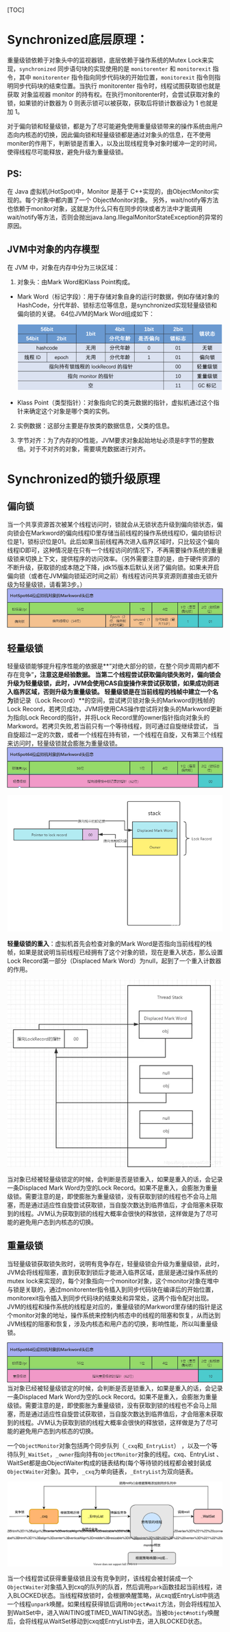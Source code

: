[TOC]

# Synchronized底层原理：

重量级锁依赖于对象头中的监视器锁，底层依赖于操作系统的Mutex Lock来实现，`synchronized` 同步语句块的实现使用的是 `monitorenter` 和 `monitorexit` 指令，其中 `monitorenter` 指令指向同步代码块的开始位置，`monitorexit` 指令则指明同步代码块的结束位置。当执行 monitorenter 指令时，线程试图获取锁也就是获取 对象监视器 monitor 的持有权。在执行monitorenter时，会尝试获取对象的锁，如果锁的计数器为 0 则表示锁可以被获取，获取后将锁计数器设为 1 也就是加 1。

对于偏向锁和轻量级锁，都是为了尽可能避免使用重量级锁带来的操作系统由用户态向内核态的切换，因此偏向锁和轻量级锁都是通过对象头的信息，在不使用moniter的作用下，判断锁是否重入，以及出现线程竞争对象时缓冲一定的时间，使得线程尽可能释放，避免升级为重量级锁。

## PS:
在 Java 虚拟机(HotSpot)中，Monitor 是基于 C++实现的，由ObjectMonitor实现的。每个对象中都内置了一个 ObjectMonitor对象。
另外，wait/notify等方法也依赖于monitor对象，这就是为什么只有在同步的块或者方法中才能调用wait/notify等方法，否则会抛出java.lang.IllegalMonitorStateException的异常的原因。
## JVM中对象的内存模型
在 JVM 中，对象在内存中分为三块区域：

1. 对象头：由Mark Word和Klass Point构成。

- Mark Word（标记字段）：用于存储对象自身的运行时数据，例如存储对象的HashCode，分代年龄、锁标志位等信息，是synchronized实现轻量级锁和偏向锁的关键。 64位JVM的Mark Word组成如下：

  ![image-20210627210825952](https://raw.githubusercontent.com/qhbsss/Pictures/main/Blog_Pictures/image-20210627210825952.png)

- Klass Point（类型指针）：对象指向它的类元数据的指针，虚拟机通过这个指针来确定这个对象是哪个类的实例。
2. 实例数据：这部分主要是存放类的数据信息，父类的信息。

3. 字节对齐：为了内存的IO性能，JVM要求对象起始地址必须是8字节的整数倍。对于不对齐的对象，需要填充数据进行对齐。
# Synchronized的锁升级原理
## 偏向锁
当一个共享资源首次被某个线程访问时，锁就会从无锁状态升级到偏向锁状态，偏向锁会在Markword的偏向线程ID里存储当前线程的操作系统线程ID，偏向锁标识位是1，锁标识位是01。此后如果当前线程再次进入临界区域时，只比较这个偏向线程ID即可，这种情况是在只有一个线程访问的情况下，不再需要操作系统的重量级锁来切换上下文，提供程序的访问效率。（另外需要注意的是，由于硬件资源的不断升级，获取锁的成本随之下降，jdk15版本后默认关闭了偏向锁。如果未开启偏向锁（或者在JVM偏向锁延迟时间之前）有线程访问共享资源则直接由无锁升级为轻量级锁，请看第3步。）
![img](https://raw.githubusercontent.com/qhbsss/Pictures/main/Blog_Pictures/3230688-20231101142508587-1722367516.png)
## 轻量级锁
轻量级锁能够提升程序性能的依据是**“对绝大部分的锁，在整个同步周期内都不存在竞争”**，注意这是经验数据。
当第二个线程尝试获取偏向锁失败时，偏向锁会升级为轻量级锁，此时，JVM会使用CAS自旋操作来尝试获取锁，如果成功则进入临界区域，否则升级为重量级锁。
轻量级锁是在当前线程的栈帧中建立一个名为**锁记录（Lock Record）**的空间，尝试拷贝锁对象头的Markword到栈帧的Lock Record，若拷贝成功，JVM将使用CAS操作尝试将对象头的Markword更新为指向Lock Record的指针，并将Lock Record里的owner指针指向对象头的Markword。若拷贝失败,若当前只有一个等待线程，则可通过自旋继续尝试， 当自旋超过一定的次数，或者一个线程在持有锁，一个线程在自旋，又有第三个线程来访问时，轻量级锁就会膨胀为重量级锁。
![img](https://raw.githubusercontent.com/qhbsss/Pictures/main/Blog_Pictures/3230688-20231101142544543-1353049648.png)

![img](https://raw.githubusercontent.com/qhbsss/Pictures/main/Blog_Pictures/6d9892d868215781bc7cfd35be36c2d2.png)

**轻量级锁的重入**：虚拟机首先会检查对象的Mark Word是否指向当前线程的栈帧，如果是就说明当前线程已经拥有了这个对象的锁，现在是重入状态，那么设置Lock Record第一部分（Displaced Mark Word）为null，起到了一个重入计数器的作用。

![img](https://raw.githubusercontent.com/qhbsss/Pictures/main/Blog_Pictures/767dc4b1d9239fbf391e27a5fc8584e2.png)

当对象已经被轻量级锁定的时候，会判断是否是锁重入，如果是重入的话，会记录一条Displaced Mark Word为空的Lock Record。如果不是重入，会膨胀为重量级锁。需要注意的是，即使膨胀为重量级锁，没有获取到锁的线程也不会马上阻塞，而是通过适应性自旋尝试获取锁，当自旋次数达到临界值后，才会阻塞未获取到的线程。JVM认为获取到锁的线程大概率会很快的释放锁，这样做是为了尽可能的避免用户态到内核态的切换。

## 重量级锁
当轻量级锁获取锁失败时，说明有竞争存在，轻量级锁会升级为重量级锁，此时，JVM会将线程阻塞，直到获取到锁后才能进入临界区域，底层是通过操作系统的mutex lock来实现的，每个对象指向一个monitor对象，这个monitor对象在堆中与锁是关联的，通过monitorenter指令插入到同步代码块在编译后的开始位置，monitorexit指令插入到同步代码块的结束处和异常处，这两个指令配对出现。JVM的线程和操作系统的线程是对应的，重量级锁的Markword里存储的指针是这个monitor对象的地址，操作系统来控制内核态中的线程的阻塞和恢复，从而达到JVM线程的阻塞和恢复，涉及内核态和用户态的切换，影响性能，所以叫重量级锁。

![img](https://raw.githubusercontent.com/qhbsss/Pictures/main/Blog_Pictures/3230688-20231101142620113-1396564306.png)
当对象已经被轻量级锁定的时候，会判断是否是锁重入，如果是重入的话，会记录一条Displaced Mark Word为空的Lock Record。如果不是重入，会膨胀为重量级锁。需要注意的是，即使膨胀为重量级锁，没有获取到锁的线程也不会马上阻塞，而是通过适应性自旋尝试获取锁，当自旋次数达到临界值后，才会阻塞未获取到的线程。JVM认为获取到锁的线程大概率会很快的释放锁，这样做是为了尽可能的避免用户态到内核态的切换。



一个`ObjectMonitor`对象包括两个同步队列（`_cxq`和`_EntryList`） ，以及一个等待队列`_WaitSet`，`_owner`指向持有`ObjectMonitor`对象的线程。cxq、EntryList 、WaitSet都是由ObjectWaiter构成的链表结构(每个等待锁的线程都会被封装成`ObjectWaiter`对象)。其中，`_cxq`为单向链表，`_EntryList`为双向链表。

![同步队列、阻塞队列](https://raw.githubusercontent.com/qhbsss/Pictures/main/Blog_Pictures/---------.svg)

当一个线程尝试获得重量级锁且没有竞争到时，该线程会被封装成一个`ObjectWaiter`对象插入到cxq的队列的队首，然后调用`park`函数挂起当前线程，进入BLOCKED状态。当线程释放锁时，会根据唤醒策略，从cxq或EntryList中挑选一个线程`unpark`唤醒。如果线程获得锁后调用`Object#wait`方法，则会将线程加入到WaitSet中，进入WAITING或TIMED_WAITING状态。当被`Object#notify`唤醒后，会将线程从WaitSet移动到cxq或EntryList中去，进入BLOCKED状态。
